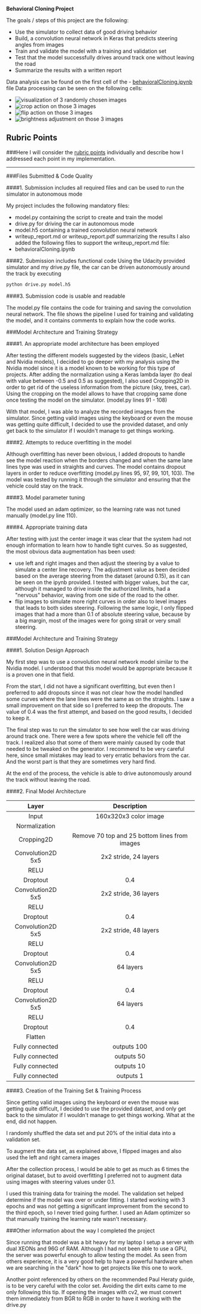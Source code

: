 **Behavioral Cloning Project**

The goals / steps of this project are the following:
* Use the simulator to collect data of good driving behavior
* Build, a convolution neural network in Keras that predicts steering angles from images
* Train and validate the model with a training and validation set
* Test that the model successfully drives around track one without leaving the road
* Summarize the results with a written report

Data analysis can be found on the first cell of the - [behavioralCloning.ipynb](https://github.com/sistelexis/behavioralCloning/blob/master/behavioralCloning.ipynb) file
Data processing can be seen on the following cells:
* ![visualization of 3 randomly chosen images](images/3images.png)
* ![crop action on those 3 images](images/3images_cropped.png)
* ![flip action on those 3 images](images/3images_flipped.png)
* ![brightness adjustment on those 3 images](images/3images_brightness.png)

## Rubric Points
###Here I will consider the [rubric points](https://review.udacity.com/#!/rubrics/432/view) individually and describe how I addressed each point in my implementation.  

---
###Files Submitted & Code Quality

####1. Submission includes all required files and can be used to run the simulator in autonomous mode

My project includes the following mandatory files:
* model.py containing the script to create and train the model
* drive.py for driving the car in autonomous mode
* model.h5 containing a trained convolution neural network 
* writeup_report.md or writeup_report.pdf summarizing the results
I also added the following files to support the writeup_report.md file:
* behavioralCloning.ipynb

####2. Submission includes functional code
Using the Udacity provided simulator and my drive.py file, the car can be driven autonomously around the track by executing 
```sh
python drive.py model.h5
```

####3. Submission code is usable and readable

The model.py file contains the code for training and saving the convolution neural network. The file shows the pipeline I used for training and validating the model, and it contains comments to explain how the code works.

###Model Architecture and Training Strategy

####1. An appropriate model architecture has been employed

After testing the different models suggested by the videos (basic, LeNet and Nvidia models), I decided to go deeper with my analysis using the Nvidia model since it is a model known to be working for this type of projects.
After adding the normalization using a Keras lambda layer (to deal with value between -0.5 and 0.5 as suggested), I also used Cropping2D in order to get rid of the useless information from the picture (sky, trees, car). Using the cropping on the model allows to have that cropping same done once testing the model on the simulator. (model.py lines 91 - 108) 

With that model, I was able to analyze the recorded images from the simulator. Since getting valid images using the keyboard or even the mouse was getting quite difficult, I decided to use the provided dataset, and only get back to the simulator if I wouldn't manage to get things working.

####2. Attempts to reduce overfitting in the model

Although overfitting has never been obvious, I added dropouts to handle see the model reaction when the borders changed and when the same lane lines type was used in straights and curves.
The model contains dropout layers in order to reduce overfitting (model.py lines 95, 97, 99, 101, 103). 
The model was tested by running it through the simulator and ensuring that the vehicle could stay on the track.

####3. Model parameter tuning

The model used an adam optimizer, so the learning rate was not tuned manually (model.py line 110).

####4. Appropriate training data

After testing with just the center image it was clear that the system had not enough information to learn how to handle tight curves.
So as suggested, the most obvious data augmentation has been used:
* use left and right images and then adjust the steering by a value to simulate a center line recovery. The adjustment value as been decided based on the average steering from the dataset (around 0.15), as it can be seen on the ipynb provided. I tested with bigger values, but the car, although it managed to drive inside the authorized limits, had a "nervous" behavior, waving from one side of the road to the other.
* flip images to simulate more right curves in order also to level images that leads to both sides steering. Following the same logic, I only flipped images that had a more than 0.1 of absolute steering value, because by a big margin, most of the images were for going strait or very small steering.

###Model Architecture and Training Strategy

####1. Solution Design Approach

My first step was to use a convolution neural network model similar to the Nvidia model. I understood that this model would be appropriate because it is a proven one in that field.

From the start, I did not have a significant overfitting, but even then I preferred to add dropouts since it was not clear how the model handled some curves where the lane lines were the same as on the straights. I saw a small improvement on that side so I preferred to keep the dropouts. The value of 0.4 was the first attempt, and based on the good results, I decided to keep it.

The final step was to run the simulator to see how well the car was driving around track one. There were a few spots where the vehicle fell off the track. I realized also that some of them were mainly caused by code that needed to be tweaked on the generator. I recommend to be very careful here, since small mistakes may lead to very erratic behaviors from the car. And the worst part is that they are sometimes very hard find.

At the end of the process, the vehicle is able to drive autonomously around the track without leaving the road.

####2. Final Model Architecture

| Layer         		|     Description	        					| 
|:---------------------:|:---------------------------------------------:| 
| Input         		| 160x320x3 color image   		    			| 
| Normalization         |												|
| Cropping2D            | Remove 70 top and 25 bottom lines from images |
| Convolution2D 5x5    	| 2x2 stride, 24 layers                     	|
| RELU					|												|
| Droptout				| 0.4											|
| Convolution2D 5x5    	| 2x2 stride, 36 layers                     	|
| RELU					|												|
| Droptout				| 0.4											|
| Convolution2D 5x5    	| 2x2 stride, 48 layers                     	|
| RELU					|												|
| Droptout				| 0.4											|
| Convolution2D 5x5    	| 64 layers                     	            |
| RELU					|												|
| Droptout				| 0.4											|
| Convolution2D 5x5    	| 64 layers                                  	|
| RELU					|												|
| Droptout				| 0.4											|
| Flatten   	      	| 												|
| Fully connected		| outputs 100        							|
| Fully connected		| outputs 50        							|
| Fully connected		| outputs 10        							|
| Fully connected		| outputs 1         							|

####3. Creation of the Training Set & Training Process

Since getting valid images using the keyboard or even the mouse was getting quite difficult, I decided to use the provided dataset, and only get back to the simulator if I wouldn't manage to get things working. What at the end, did not happen.

I randomly shuffled the data set and put 20% of the initial data into a validation set. 

To augment the data set, as explained above, I flipped images and also used the left and right camera images

After the collection process, I would be able to get as much as 6 times the original dataset, but to avoid overfitting I preferred not to augment data using images with steering values under 0.1.

I used this training data for training the model. The validation set helped determine if the model was over or under fitting. I started working with 3 epochs and was not getting a significant improvement from the second to the third epoch, so I never tried going further. I used an Adam optimizer so that manually training the learning rate wasn't necessary.

###Other information about the way I completed the project

Since running that model was a bit heavy for my laptop I setup a server with dual XEONs and 96G of RAM. Although I had not been able to use a GPU, the server was powerful enough to allow testing the model. As seen from others experience, it is a very good help to have a powerful hardware when we are searching in the "dark" how to get projects like this one to work.

Another point referenced by others on the recommended Paul Heraty guide, is to be very careful with the color set. Avoiding the dirt exits came to me only following this tip. If opening the images with cv2, we must convert them immediately from BGR to RGB in order to have it working with the drive.py
